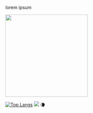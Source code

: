 lorem ipsum


<img src="https://picsum.photos/200" width="256"/>

[![Top Langs](https://github-readme-stats.vercel.app/api/top-langs/?username=trongtuanit&layout=compact)](https://github.com/anuraghazra/github-readme-stats)
![](https://komarev.com/ghpvc/?username=your-github-username&color=green)
:waning_crescent_moon:

